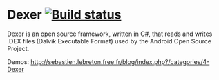 Dexer [![Build status](https://github.com/sailro/Dexer/workflows/CI/badge.svg)](https://github.com/sailro/Dexer/actions?query=workflow%3ACI)
=====

Dexer is an open source framework, written in C#, that reads and writes .DEX files (Dalvik Executable Format) used by the Android Open Source Project.

Demos:
http://sebastien.lebreton.free.fr/blog/index.php?/categories/4-Dexer
